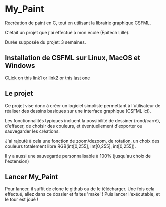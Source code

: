 # My_Paint
Recréation de paint en C, tout en utilisant la librairie graphique CSFML.

C'était un projet que j'ai effectué à mon école (Epitech Lille).

Durée supposée du projet: 3 semaines.

## Installation de CSFML sur Linux, MacOS et Windows

CLick on this [link1](https://terminalroot.com/install-csfml-sfml-for-c-language/) or [link2](https://www.sfml-dev.org/download/csfml/) or this [last one](https://zikoure.me/blog/getting-started-csfml#installation)

## Le projet

Ce projet vise donc à créer un logiciel simpliste permettant à l'utilisateur de réaliser des dessins basiques sur une interface graphique (CSFML ici).

Les fonctionnalités typiques incluent la possibilité de dessiner (rond/carré), d'effacer, de choisir des couleurs, et éventuellement d'exporter ou sauvegarder les créations.

J'ai rajouté à cela une fonction de zoom/dezoom, de rotation, un choix des couleurs totalement libre RGB(int[0,255], int[0,255], int[0,255]).

Il y a aussi une sauvegarde	personnalisable à 100% (jusqu'au choix de l'extension)

## Lancer My_Paint

Pour lancer, il suffit de clone le github ou de le télécharger.
Une fois cela effectué, allez dans ce dossier et faites 'make' !
Puis lancer l'exécutable, et le tour est joué !
